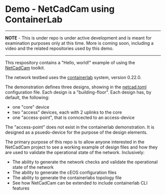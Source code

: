 # Demo - NetCadCam using ContainerLab

---

**NOTE** - This is under repo is under active development and is meant for
examination purposes only at this time. More is coming soon, including a video
and the related repositories used by this demo.

---

This respository contains a "Hello, world!" example of using the
[NetCadCam](https://github.com/jeremyschulman/netcadcam) toolkit.

The  network testbed uses the
[containerlab](https://containerlab.srlinux.dev/) system, version 0.22.0.

The demonstration defines three designs, showing in the
[netcad.toml](netcad.toml) configuration file.  Each design is a "building-floor".
Each design has, by default, the following:

* one "core" device
* two "access" devices, each with 2 uplinks to the core
* one "access-point", that is conncected to an access-device

The "access-point" does not exist in the containerlab demonstration.  It is
designed as a psuedo-device for the purpose of the design elements.

The primary purpose of this repo is to allow anyone interested in the NetCadCam
project to see a working example of design files and how they are used to
validate the operational state of the network.  Inclusively:

  * The ability to generate the network checks and validate the operational state of the network
  * The ability to generate the cEOS configuration files
  * The ability to generate the containerlabs topology file
  * See how NetCadCam can be extended to include containerlab CLI features
